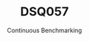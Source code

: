 ---
layout: default
title: DSQ057
subtitle: Continuous Benchmarking
selected: TPC-DS
expanded: Benchmarking
benchmark: /individual_results/DSQ057.html
---